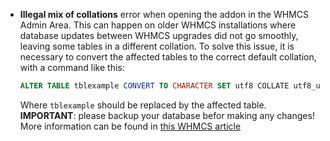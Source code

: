 - **Illegal mix of collations** error when opening the addon in the WHMCS Admin Area.
  This can happen on older WHMCS installations where database updates between WHMCS upgrades did not go smoothly, leaving some tables in a different collation.
  To solve this issue, it is necessary to convert the affected tables to the correct default collation, with a command like this:

  ```sql
  ALTER TABLE tblexample CONVERT TO CHARACTER SET utf8 COLLATE utf8_unicode_ci;
  ```

  Where `tblexample` should be replaced by the affected table.
  **IMPORTANT**: please backup your database befor making any changes!
  More information can be found in [this WHMCS article](https://help.whmcs.com/m/updating/l/1040457-troubleshooting-a-blank-admin-dashboard-after-updating)
